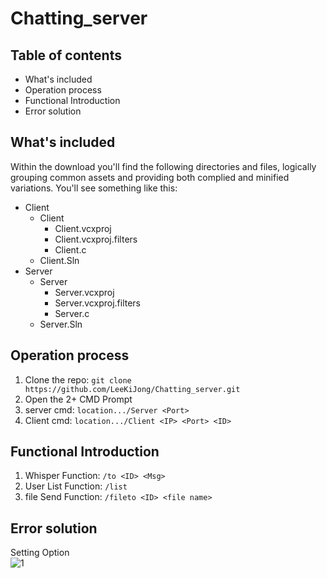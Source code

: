 # Chatting_server
## Table of contents
* What's included
* Operation process
* Functional Introduction
* Error solution

## What's included
Within the download you'll find the following directories and files, logically grouping common assets and providing both complied and minified variations. You'll see something like this:
 * Client
   * Client
      * Client.vcxproj
      * Client.vcxproj.filters
      * Client.c
   * Client.Sln
* Server
   * Server
      * Server.vcxproj
      * Server.vcxproj.filters
      * Server.c
   * Server.Sln

## Operation process
1. Clone the repo: `git clone https://github.com/LeeKiJong/Chatting_server.git` 
2. Open the 2+ CMD Prompt
3. server cmd: `location.../Server <Port>`
4. Client cmd: `location.../Client <IP> <Port> <ID>`
## Functional Introduction
1. Whisper Function: `/to <ID> <Msg>`
2. User List Function: `/list`
3. file Send Function: `/fileto <ID> <file name>`
## Error solution
Setting Option  
![1](https://user-images.githubusercontent.com/52438368/65368884-772f6f00-dc81-11e9-87b3-d89dc1af1dac.PNG)


